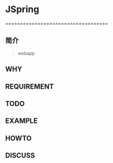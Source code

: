 # JSpring
=================================== 

简介
----
> webapp

WHY
------

REQUIREMENT
-------------------

TODO
-------

EXAMPLE 
-----------

HOWTO
----------

DISCUSS
-----------